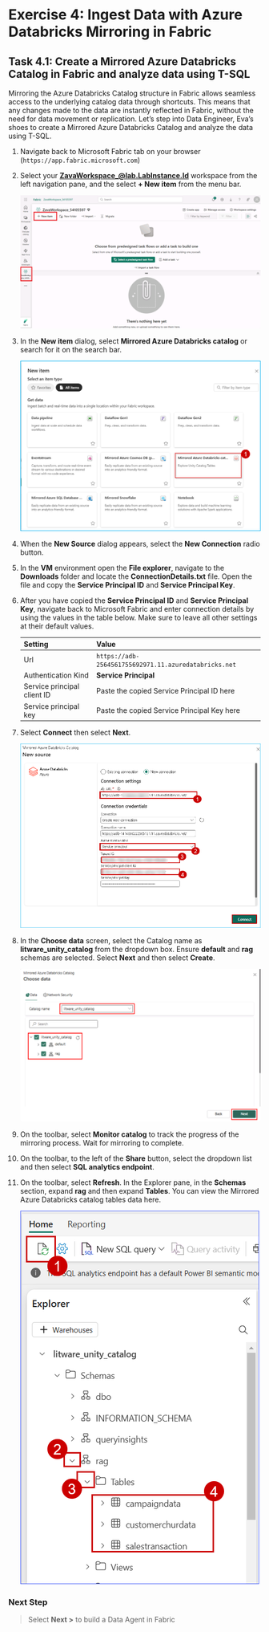 # Exercise 4: Ingest Data with Azure Databricks Mirroring in Fabric

## Task 4.1: Create a Mirrored Azure Databricks Catalog in Fabric and analyze data using T-SQL

Mirroring the Azure Databricks Catalog structure in Fabric allows seamless access to the underlying catalog data through shortcuts. This means that any changes made to the data are instantly reflected in Fabric, without the need for data movement or replication. Let’s step into Data Engineer, Eva’s shoes to create a Mirrored Azure Databricks Catalog and analyze the data using T-SQL. 

1. Navigate back to Microsoft Fabric tab on your browser (`https://app.fabric.microsoft.com`)

2. Select your **ZavaWorkspace_@lab.LabInstance.Id** workspace from the left navigation pane, and the select **+ New item** from the menu bar.

    ![Screenshot showing the new item option in Microsoft Fabric](/lab/instructions/media/create-new-item.png)

3. In the **New item** dialog, select **Mirrored Azure Databricks catalog** or search for it on the search bar.

    ![Screenshot showing the selection of Mirrored Azure Databricks catalog in Microsoft Fabric](/lab/instructions/media/fabric-mirrored-catalog.png)

4. When the **New Source** dialog appears, select the **New Connection** radio button.

5. In the **VM** environment open the **File explorer**, navigate to the **Downloads** folder and locate the **ConnectionDetails.txt** file. Open the file and copy the **Service Principal ID** and **Service Principal Key**.
6. After you have copied the **Service Principal ID** and **Service Principal Key**, navigate back to Microsoft Fabric and enter connection details by using the values in the table below. Make sure to leave all other settings at their default values.

    | Setting         | Value                                    |
    |--------------------|------------------------------------------|
    | Url               | `https://adb-2564561755692971.11.azuredatabricks.net`         |
    | Authentication Kind    | **Service Principal** |
    | Service principal client ID | Paste the copied Service Principal ID here          |
    | Service principal key              | Paste the copied Service Principal Key here                   |

7. Select **Connect** then select **Next**.

    ![Screenshot showing the connection details for the Mirrored Azure Databricks catalog in Microsoft Fabric](/lab/instructions/media/fabric-connect.png)

8. In the **Choose data** screen, select the Catalog name as **litware_unity_catalog** from the dropdown box. Ensure **default** and **rag** schemas are selected. Select **Next** and then select **Create**.

    ![Screenshot showing the selection of catalog and schemas in Microsoft Fabric](/lab/instructions/media/fabric-choose-catalog.png)

9. On the toolbar, select **Monitor catalog** to track the progress of the mirroring process. Wait for mirroring to complete.

10. On the toolbar, to the left of the **Share** button, select the dropdown list and then select **SQL analytics endpoint**.

11. On the toolbar, select **Refresh**. In the Explorer pane, in the **Schemas** section, expand **rag** and then expand **Tables**. You can view the Mirrored Azure Databricks catalog tables data here.

    ![Screenshot showing the Explorer pane with the expanded schemas and tables in Microsoft Fabric](/lab/instructions/media/fabric-explorer-pane.png)

### Next Step

> Select **Next >** to build a Data Agent in Fabric
